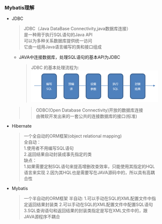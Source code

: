 ### Mybatis理解
  + JDBC
    > JDBC（Java DataBase Connectivity,java数据库连接）<br>
      是一种用于执行SQL语句的Java API<br>
      可以为多种关系数据库提供统一访问<br>
      它由一组用Java语言编写的类和接口组成
    + JAVA中连接数据库，处理SQL语句的基本API为JDBC
      > JDBC 的基本处理流程为:
        ![image1](https://github.com/flysafely/JAVA/blob/master/Pictures/mybatis-1.jpg)
    >> ODBC(Open Database Connectivity)开放的数据库连接<br>
       由微软开发出来的一套公共的连接数据库的接口(标准)
  + Hibernate
    > 一个全自动的ORM框架(object relational mapping)<br>
      全自动：<br>
        1.使用者不用编写SQL语句<br>
        2.返回结果自动封装成事先指定的类<br>
      缺点：<br>
        1.如果需要定制SQL语句来提高增删改查效率，只能使用其指定的HQL语言来实现
        2.因为其HQL也是需要写在JAVA源码中的，所以具有高耦合性
  + Mybatis
    > 一个半自动的ORM框架
      半自动:
        1.可以手动在SQL的XML配置文件中指定返回结果封装类
        2.可以手动在SQL的XML配置文件中配置SQL语句
        3.SQL查询语句和返回结果的封装类指定是写在XML文件中的，跟JAVA源程序不耦合
